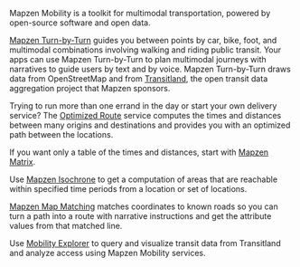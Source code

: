 Mapzen Mobility is a toolkit for multimodal transportation, powered by open-source software and open data.

[Mapzen Turn-by-Turn](https://mapzen.com/products/mobility/turn-by-turn) guides you between points by car, bike, foot, and multimodal combinations involving walking and riding public transit. Your apps can use Mapzen Turn-by-Turn to plan multimodal journeys with narratives to guide users by text and by voice. Mapzen Turn-by-Turn draws data from OpenStreetMap and from [Transitland](https://transit.land/documentation/), the open transit data aggregation project that Mapzen sponsors.

Trying to run more than one errand in the day or start your own delivery service? The [Optimized Route](https://mapzen.com/products/mobility/optimized-route/) service computes the times and distances between many origins and destinations and provides you with an optimized path between the locations.

If you want only a table of the times and distances, start with [Mapzen Matrix](https://mapzen.com/products/mobility/time-distance-matrix/).

Use [Mapzen Isochrone](https://mapzen.com/products/mobility/isochrone/) to get a computation of areas that are reachable within specified time periods from a location or set of locations.

[Mapzen Map Matching](https://mapzen.com/products/mobility/map-matching/) matches coordinates to known roads so you can turn a path into a route with narrative instructions and get the attribute values from that matched line.

Use [Mobility Explorer](https://mapzen.com/mobility/explorer/) to query and visualize transit data from Transitland and analyze access using Mapzen Mobility services.
